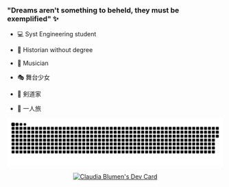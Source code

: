 
  
### "Dreams aren't something to beheld, they must be exemplified" :sparkles:

- :computer: Syst Engineering student

- :moyai: Historian without degree

- :violin: Musician 

- :performing_arts: 舞台少女  

- :person_fencing: 剣道家

- :compass: 一人旅


<p align="center">
<a href=#><img src="contributions.svg"></a>
  </p>

<a href="https://app.daily.dev/ClavdiaJFA"><p align="center"><img src="https://api.daily.dev/devcards/8302be7f890b4de5ad6a1bacf694cd75.png?r=5i1" width="400" alt="Claudia Blumen's Dev Card"/></p></a>
